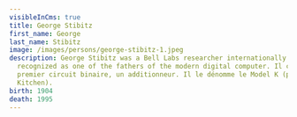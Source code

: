 ```yaml
---
visibleInCms: true
title: George Stibitz
first_name: George
last_name: Stibitz
image: /images/persons/george-stibitz-1.jpeg
description: George Stibitz was a Bell Labs researcher internationally
  recognized as one of the fathers of the modern digital computer. Il conçoit le
  premier circuit binaire, un additionneur. Il le dénomme le Model K (pour
  Kitchen).
birth: 1904
death: 1995
---
```

